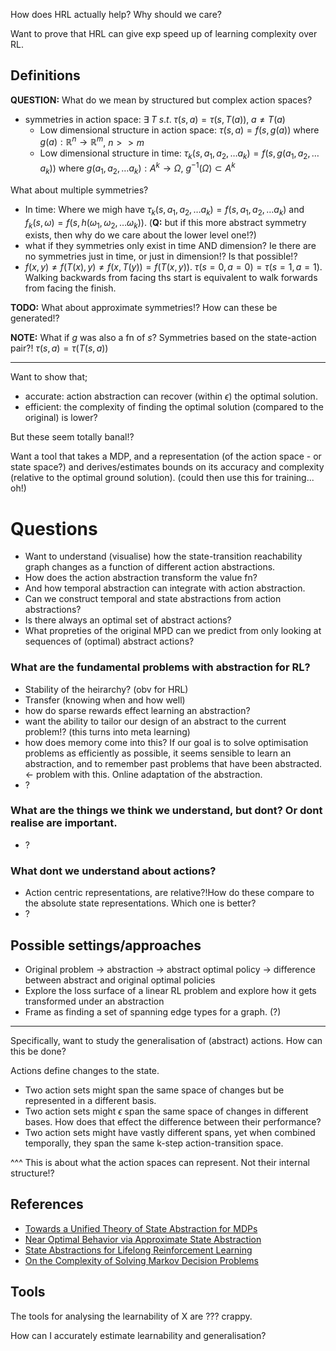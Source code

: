 How does HRL actually help?
Why should we care?

Want to prove that HRL can give exp speed up of learning complexity over RL.

## Definitions

__QUESTION:__ What do we mean by structured but complex action spaces?

- symmetries in action space: $\exists \;T \; s.t.\; \tau(s, a) = \tau(s, T(a)),\; a \neq T(a)$
  - Low dimensional structure in action space: $\tau(s, a) = f(s, g(a))$ where $g(a): \mathbb R^n \to \mathbb R^m$, $n >> m$
  - Low dimensional structure in time: $\tau_k(s, a_1, a_2, \dots a_k) = f(s, g(a_1, a_2, \dots a_k))$ where $g(a_1, a_2, \dots a_k): A^k \to \Omega$, $g^{-1}(\Omega) \subset A^k$

What about multiple symmetries?

- In time: Where we migh have $\tau_k(s, a_1, a_2, \dots a_k) = f(s,  a_1, a_2, \dots a_k)$ and $f_k(s, \omega) = f(s, h(\omega_1, \omega_2, \dots \omega_k))$. (__Q:__ but if this more abstract symmetry exists, then why do we care about the lower level one!?)
- what if they symmetries only exist in time AND dimension? Ie there are no symmetries just in time, or just in dimension!? Is that possible!?
- $f(x, y) \neq f(T(x), y) \neq f(x, T(y)) = f(T(x, y))$. $\tau(s=0, a=0) = \tau(s=1, a=1)$. Walking backwards from facing ths start is equivalent to walk forwards from facing the finish.


__TODO:__ What about approximate symmetries!? How can these be generated!?

__NOTE:__ What if $g$ was also a fn of $s$? Symmetries based on the state-action pair?! $\tau(s, a) = \tau(T(s, a))$

***

Want to show that;

- accurate: action abstraction can recover (within $\epsilon$) the optimal solution.
- efficient: the complexity of finding the optimal solution (compared to the original) is lower?

But these seem totally banal!?

Want a tool that takes a MDP, and a representation (of the action space - or state space?) and derives/estimates bounds on its accuracy and complexity (relative to the optimal ground solution).
(could then use this for training... oh!)

# Questions

- Want to understand (visualise) how the state-transition reachability graph changes as a function of different action abstractions.
- How does the action abstraction transform the value fn?
- And how temporal abstraction can integrate with action abstraction.
- Can we construct temporal and state abstractions from action abstractions?
- Is there always an optimal set of abstract actions?
- What propreties of the original MPD can we predict from only looking at sequences of (optimal) abstract actions?

### What are the fundamental problems with abstraction for RL?

- Stability of the heirarchy? (obv for HRL)
- Transfer (knowing when and how well)
- how do sparse rewards effect learning an abstraction?
- want the ability to tailor our design of an abstract to the current problem!? (this turns into meta learning)
- how does memory come into this? If our goal is to solve optimisation problems as efficiently as possible, it seems sensible to learn an abstraction, and to remember past problems that have been abstracted. <- problem with this. Online adaptation of the abstraction.
- ?

### What are the things we think we understand, but dont? Or dont realise are important.

- ?

### What dont we understand about actions?

- Action centric representations, are relative?!How do these compare to the absolute state representations. Which one is better?
- ?

## Possible settings/approaches

 - Original problem -> abstraction -> abstract optimal policy -> difference between abstract and original optimal policies
 - Explore the loss surface of a linear RL problem and explore how it gets transformed under an abstraction
 - Frame as finding a set of spanning edge types for a graph. (?)

***

Specifically, want to study the generalisation of (abstract) actions.
How can this be done?

Actions define changes to the state.
- Two action sets might span the same space of changes but be represented in a different basis.
- Two action sets might $\epsilon$ span the same space of changes in different bases. How does that effect the difference between their performance?
- Two action sets might have vastly different spans, yet when combined temporally, they span the same k-step action-transition space.

^^^ This is about what the action spaces can represent. Not their internal structure!?

## References

- [Towards a Unified Theory of State Abstraction for MDPs](http://anytime.cs.umass.edu/aimath06/proceedings/P21.pdf)
- [Near Optimal Behavior via Approximate State Abstraction](https://arxiv.org/abs/1701.04113)
- [State Abstractions for Lifelong Reinforcement Learning](http://proceedings.mlr.press/v80/abel18a.html)
- [On the Complexity of Solving Markov Decision Problems ](https://arxiv.org/pdf/1302.4971.pdf)


## Tools

The tools for analysing the learnability of X are ??? crappy.

How can I accurately estimate learnability and generalisation?
